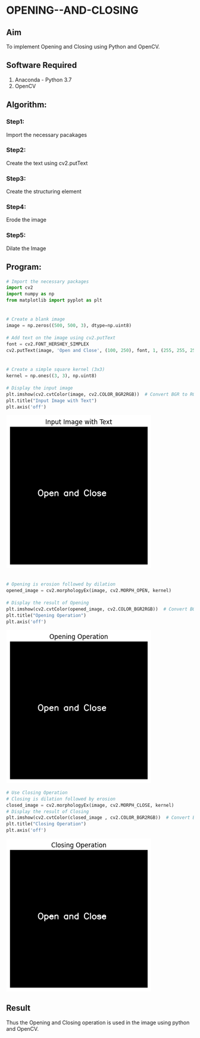 # OPENING--AND-CLOSING
## Aim
To implement Opening and Closing using Python and OpenCV.

## Software Required
1. Anaconda - Python 3.7
2. OpenCV
## Algorithm:
### Step1:
Import the necessary pacakages


### Step2:
Create the text using cv2.putText

### Step3:
Create the structuring element

### Step4:
Erode the image

### Step5:
Dilate the Image
 
## Program:

``` Python
# Import the necessary packages
import cv2
import numpy as np
from matplotlib import pyplot as plt
     

# Create a blank image
image = np.zeros((500, 500, 3), dtype=np.uint8)

# Add text on the image using cv2.putText
font = cv2.FONT_HERSHEY_SIMPLEX
cv2.putText(image, 'Open and Close', (100, 250), font, 1, (255, 255, 255), 2, cv2.LINE_AA)


# Create a simple square kernel (3x3)
kernel = np.ones((3, 3), np.uint8)

# Display the input image
plt.imshow(cv2.cvtColor(image, cv2.COLOR_BGR2RGB))  # Convert BGR to RGB for displaying
plt.title("Input Image with Text")
plt.axis('off')
```
![alt text](image.png)

```python

# Opening is erosion followed by dilation
opened_image = cv2.morphologyEx(image, cv2.MORPH_OPEN, kernel)

# Display the result of Opening
plt.imshow(cv2.cvtColor(opened_image, cv2.COLOR_BGR2RGB))  # Convert BGR to RGB
plt.title("Opening Operation")
plt.axis('off')
```
![alt text](image-1.png)
```python
# Use Closing Operation
# Closing is dilation followed by erosion
closed_image = cv2.morphologyEx(image, cv2.MORPH_CLOSE, kernel)
# Display the result of Closing
plt.imshow(cv2.cvtColor(closed_image , cv2.COLOR_BGR2RGB))  # Convert BGR to RGB
plt.title("Closing Operation")
plt.axis('off')

```
![alt text](image-2.png)


## Result
Thus the Opening and Closing operation is used in the image using python and OpenCV.
